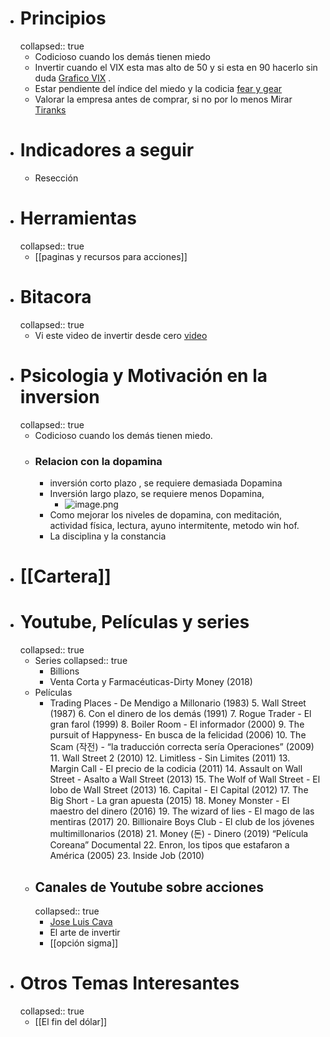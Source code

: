 - # Principios
  collapsed:: true
	- Codicioso cuando los demás tienen miedo
	- Invertir cuando el VIX esta mas alto de 50 y si esta en 90 hacerlo sin duda [Grafico VIX](https://es.tradingview.com/chart/y3tY2X4B/) .
	- Estar pendiente del índice del miedo y la codicia [fear y gear](https://money.cnn.com/data/fear-and-greed/)
	- Valorar la empresa antes de comprar, si no por lo menos Mirar [Tiranks](https://www.tipranks.com)
- # Indicadores a seguir
	- Resección
- # Herramientas
  collapsed:: true
	- [[paginas y recursos para acciones]]
- # Bitacora
  collapsed:: true
	- Vi este video de invertir desde cero [video](https://youtu.be/NWgZHNpI25Y)
- # Psicologia y Motivación en la inversion
  collapsed:: true
	- Codicioso cuando los demás tienen miedo.
	- ### Relacion con la dopamina
		- inversión corto plazo , se requiere demasiada Dopamina
		- Inversión largo plazo, se requiere menos Dopamina,
			- ![image.png](../assets/image_1643545902437_0.png)
		- Como mejorar los niveles de dopamina, con meditación, actividad física, lectura, ayuno intermitente, metodo win hof.
		- La disciplina y la constancia
- # [[Cartera]]
- # Youtube, Películas y series
  collapsed:: true
	- Series 
	  collapsed:: true
		- Billions
		- Venta Corta y Farmacéuticas-Dirty Money (2018)
	- Películas
		- Trading Places - De Mendigo a Millonario (1983)
		  5. Wall Street (1987)
		  6. Con el dinero de los demás (1991)
		  7. Rogue Trader - El gran farol (1999)
		  8. Boiler Room - El informador (2000)
		  9. The pursuit of Happyness- En busca de la felicidad (2006)
		  10. The Scam (작전) - “la traducción correcta sería Operaciones” (2009)
		  11. Wall Street 2 (2010)
		  12. Limitless - Sin Limites (2011)
		  13. Margin Call - El precio de la codicia (2011)
		  14. Assault on Wall Street - Asalto a Wall Street (2013)
		  15. The Wolf of Wall Street - El lobo de Wall Street (2013)
		  16. Capital - El Capital (2012)
		  17. The Big Short - La gran apuesta (2015)
		  18. Money Monster - El maestro del dinero (2016)
		  19. The wizard of lies -  El mago de las mentiras (2017)
		  20. Billionaire Boys Club - El club de los jóvenes multimillonarios (2018)
		  21. Money (돈) - Dinero (2019) “Película Coreana” Documental 
		  22. Enron, los tipos que estafaron a América (2005)
		  23. Inside Job (2010)
	- ## Canales de Youtube sobre acciones
	  collapsed:: true
		- [Jose Luis Cava](https://youtube.com/playlist?list=PL-j1qqL5tzpcUN5_IRhugLxmnTTpEiwUz)
		- El arte de invertir
		- [[opción sigma]]
- # Otros Temas Interesantes
  collapsed:: true
	- [[El fin del dólar]]